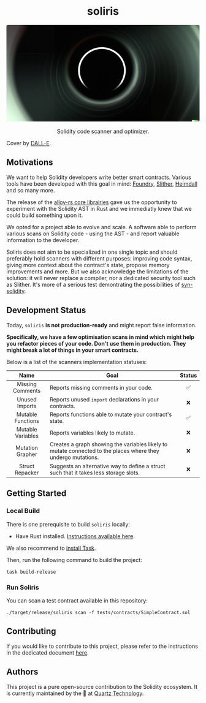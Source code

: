 # <h1 align="center"> soliris </h1>

<p align="center">
    <img src="./.github/assets/COVER.PNG" style="border-radius:1%" alt="">
</p>

<p align="center">
    Solidity code scanner and optimizer.
</p>

Cover by [DALL-E](https://openai.com/dall-e-2/).

## Motivations

We want to help Solidity developers write better smart contracts.
Various tools have been developed with this goal in mind: [Foundry](https://github.com/foundry-rs/foundry), [Slither](https://github.com/crytic/slither), [Heimdall](https://github.com/Jon-Becker/heimdall-rs) and so many more.

The release of the [alloy-rs core librairies](https://github.com/alloy-rs/core) gave us the opportunity to experiment with the Solidity AST in Rust and we immediatly knew that we could build something upon it.

We opted for a project able to evolve and scale. A software able to perform various scans on Solidity code - using the AST - and report valuable information to the developer.

Soliris does not aim to be specialized in one single topic and should preferably hold scanners with different purposes: improving code syntax, giving more context about the contract's state, propose memory improvements and more.
But we also acknowledge the limitations of the solution: it will never replace a compiler, nor a dedicated security tool such as Slither.
It's more of a serious test demontrating the possibilities of [syn-solidity](https://github.com/alloy-rs/core/tree/main/crates/syn-solidity).

## Development Status

Today, `soliris` **is not production-ready** and might report false information.

**Specifically, we have a few optimisation scans in mind which might help you refactor pieces of your code. Don't use them in production. They might break a lot of things in your smart contracts.**

Below is a list of the scanners implementation statuses:

|    Name       	     | Goal                                                                                                         	 | Status 	 |
|:-------------------:|----------------------------------------------------------------------------------------------------------------|:--------:|
| Missing Comments 	  | Reports missing comments in your code.                                                                       	 |  ✅   	   |
|  Unused Imports  	  | Reports unused `import` declarations in your contracts.                                                      	 |  ❌   	   |
| Mutable Functions 	 | Reports functions able to mutate your contract's state.                                                      	 |  ✅   	   |
| Mutable Variables 	 | Reports variables likely to mutate.                                                                          	 |  ❌   	   |
| Mutation Grapher 	  | Creates a graph showing the variables likely to mutate connected to the places where they undergo mutations. 	 |  ❌   	   |
| Struct Repacker  	  | Suggests an alternative way to define a struct such that it takes less storage slots.                        	 |  ❌   	   |

## Getting Started

### Local Build

There is one prerequisite to build `soliris` locally:
- Have Rust installed. [Instructions available here](https://www.rust-lang.org/tools/install).

We also recommend to [install Task](https://taskfile.dev/installation/).

Then, run the following command to build the project:
```shell
task build-release
```

### Run Soliris

You can scan a test contract available in this repository:
```shell
./target/release/soliris scan -f tests/contracts/SimpleContract.sol
```

## Contributing

If you would like to contribute to this project, please refer to the instructions in the
dedicated document [here](./CONTRIBUTING.md).

## Authors

This project is a pure open-source contribution to the Solidity ecosystem.
It is currently maintained by the 🤖 at [Quartz Technology](https://github.com/quartz-technology).
